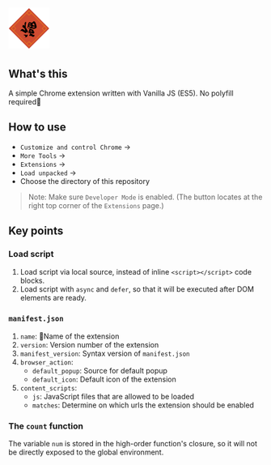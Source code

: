 # ![Happy Chinese New Year!](icon.png)

## What's this

A simple Chrome extension written with Vanilla JS (ES5). No polyfill required:tada:

## How to use

- `Customize and control Chrome` ->
- `More Tools` ->
- `Extensions` ->
- `Load unpacked` ->
- Choose the directory of this repository

> Note: Make sure `Developer Mode` is enabled. (The button locates at the right top corner of the `Extensions` page.)

## Key points

### Load script

1. Load script via local source, instead of inline `<script></script>` code blocks.
2. Load script with `async` and `defer`, so that it will be executed after DOM elements are ready.

### `manifest.json`

1. `name`: Name of the extension
2. `version`: Version number of the extension
3. `manifest_version`: Syntax version of `manifest.json`
4. `browser_action`:
   - `default_popup`: Source for default popup
   - `default_icon`: Default icon of the extension
5. `content_scripts`:
   - `js`: JavaScript files that are allowed to be loaded
   - `matches`: Determine on which urls the extension should be enabled

### The `count` function

The variable `num` is stored in the high-order function's closure, so it will not be directly exposed to the global environment.